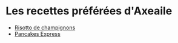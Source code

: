 # Les recettes préférées d'Axeaile
- [Risotto de champignons][id]
- [Pancakes Express][id1]

[id]: https://github.com/Axeailee/UBO/main/risotto
[id1]: https://github.com/Axeailee/UBO/blob/main/pancakesexpress
